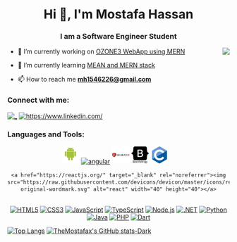 <h1 align="center">Hi 👋, I'm Mostafa Hassan</h1>
<h3 align="center">I am a Software Engineer Student</h3>
<img src="https://78.media.tumblr.com/95f02d55724b631531d0b32dbd001297/tumblr_p177vracYv1wh4uq0o1_1280.gif" align="right" height=240>

- 🔭 I’m currently working on [OZONE3 WebApp using MERN](https://github.com/TheMostafax/Ozone3-WebApp-MERN.git)

- 🌱 I’m currently learning [MEAN and MERN stack](https://www.geeksforgeeks.org/difference-between-mean-stack-and-mern-stack/)

- 📫 How to reach me **mh1546226@gmail.com**




<h3 align="left">Connect with me:</h3>
<p align="left">
<a href="https://instagram.com/_" target="blank"><img align="center" src="https://raw.githubusercontent.com/rahuldkjain/github-profile-readme-generator/master/src/images/icons/Social/instagram.svg" alt="_" height="30" width="40" /></a>
<a href="https://linkedin.com/in/https://www.linkedin.com/" target="blank"><img align="center" src="https://raw.githubusercontent.com/rahuldkjain/github-profile-readme-generator/master/src/images/icons/Social/linked-in-alt.svg" alt="https://www.linkedin.com/" height="30" width="40" /></a>
</p>

<h3 align="left">Languages and Tools:</h3>
<div align="center">
  <div>
    <a href="https://developer.android.com" target="_blank" rel="noreferrer"><img src="https://raw.githubusercontent.com/devicons/devicon/master/icons/android/android-original-wordmark.svg" alt="android" width="40" height="40"></a>
    <a href="https://angular.io" target="_blank" rel="noreferrer"><img src="https://angular.io/assets/images/logos/angular/angular.svg" alt="angular" width="40" height="40"></a>
    <a href="https://angular.io" target="_blank" rel="noreferrer"><img src="https://raw.githubusercontent.com/devicons/devicon/master/icons/angularjs/angularjs-original-wordmark.svg" alt="angularjs" width="40" height="40"></a>
    <a href="https://getbootstrap.com" target="_blank" rel="noreferrer"><img src="https://raw.githubusercontent.com/devicons/devicon/master/icons/bootstrap/bootstrap-plain-wordmark.svg" alt="bootstrap" width="40" height="40"></a>
    <a href="https://www.cprogramming.com/" target="_blank" rel="noreferrer"><img src="https://raw.githubusercontent.com/devicons/devicon/master/icons/c/c-original.svg" alt="c" width="40" height="40"></a    <!-- continue adding more icons here -->

    <a href="https://reactjs.org/" target="_blank" rel="noreferrer"><img src="https://raw.githubusercontent.com/devicons/devicon/master/icons/react/react-original-wordmark.svg" alt="react" width="40" height="40"></a>
  </div>
  <br>
  <div>
    <a href="#"><img src="https://img.shields.io/badge/-HTML5-E34F26?style=flat-square&logo=html5&logoColor=ffffff" alt="HTML5"></a>
    <a href="#"><img src="https://img.shields.io/badge/-CSS3-1572B6?style=flat-square&logo=css3" alt="CSS3"></a>
    <a href="#"><img src="https://img.shields.io/badge/-JavaScript-F7DF1E?style=flat-square&logo=javascript&logoColor=000000" alt="JavaScript"></a>
    <a href="#"><img src="https://img.shields.io/badge/-TypeScript-007ACC?style=flat-square&logo=typescript&logoColor=ffffff" alt="TypeScript"></a>
    <a href="#"><img src="https://img.shields.io/badge/-Node.js-339933?style=flat-square&logo=node.js&logoColor=ffffff" alt="Node.js"></a>
    <a href=".NET"><img src="https://img.shields.io/badge/-.NET-512BD4?style=flat-square&logo=.net&logoColor=ffffff" alt=".NET"></a>
    <a href="#"><img src="https://img.shields.io/badge/-Python-3776AB?style=flat-square&logo=python&logoColor=ffffff" alt="Python"></a>
    <a href="#"><img src="https://img.shields.io/badge/-Java-007396?style=flat-square&logo=java&logoColor=ffffff" alt="Java"></a>
    <a href="#"><img src="https://img.shields.io/badge/-PHP-777BB4?style=flat-square&logo=php&logoColor=ffffff" alt="PHP"></a>
    <a href="#"><img src="https://img.shields.io/badge/-Dart-0175C2?style=flat-square&logo=dart&logoColor=ffffff" alt="Dart"></a>
  </div>
</div>

[![Top Langs](https://github-readme-stats.vercel.app/api/top-langs/?username=TheMostafax&theme=nightowl&langs_count=4)](https://github.com/TheMostafax/github-readme-stats)
[![TheMostafax's GitHub stats-Dark](https://github-readme-stats.vercel.app/api?username=TheMostafax&show_icons=true&theme=nightowl)](https://github.com/TheMostafax/github-readme-stats#gh-dark-mode-only)


